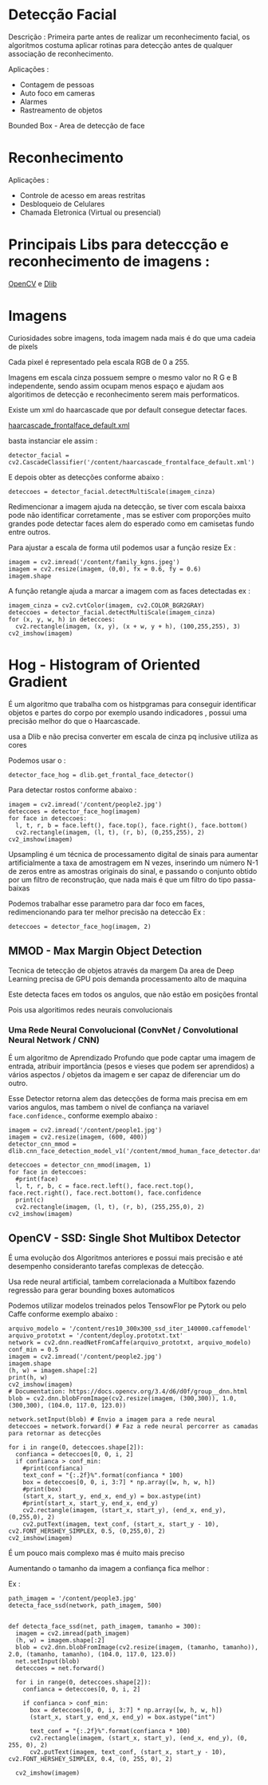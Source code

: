 # Detecção Facial

Descrição : Primeira parte antes de realizar um reconhecimento facial, os algoritmos costuma aplicar rotinas para detecção antes de qualquer associação de reconhecimento.

Aplicações : 

- Contagem de pessoas
- Auto foco em cameras
- Alarmes
- Rastreamento de objetos

Bounded Box - Area de detecção de face

# Reconhecimento

Aplicações : 

- Controle de acesso em areas restritas
- Desbloqueio de Celulares 
- Chamada Eletronica (Virtual ou presencial)

# Principais Libs para deteccção e reconhecimento de imagens : 

[OpenCV](./OpenCV.md) e [Dlib](./Dlib.md)

# Imagens

Curiosidades sobre imagens, toda imagem nada mais é do que uma cadeia de pixels

Cada pixel é representado pela escala RGB de 0 a 255. 

Imagens em escala cinza possuem sempre o mesmo valor no R G e B independente, sendo assim ocupam menos espaço e ajudam aos algoritimos de detecção e reconhecimento serem mais performaticos.

Existe um xml do haarcascade que por default consegue detectar faces.

[haarcascade_frontalface_default.xml](./haarcascade_frontalface_default.xml)

basta instanciar ele assim : 

```
detector_facial = cv2.CascadeClassifier('/content/haarcascade_frontalface_default.xml')
```

E depois obter as detecções conforme abaixo : 

```
deteccoes = detector_facial.detectMultiScale(imagem_cinza)
```

Redimencionar a imagem ajuda na detecção, se tiver com escala baixxa pode não identificar corretamente , mas se estiver com proporções muito grandes pode detectar faces alem do esperado como em camisetas fundo entre outros.

Para ajustar a escala de forma util podemos usar a função resize Ex : 

```
imagem = cv2.imread('/content/family_kgns.jpeg')
imagem = cv2.resize(imagem, (0,0), fx = 0.6, fy = 0.6)
imagem.shape
```

A função retangle ajuda a marcar a imagem com as faces detectadas ex : 

```
imagem_cinza = cv2.cvtColor(imagem, cv2.COLOR_BGR2GRAY)
deteccoes = detector_facial.detectMultiScale(imagem_cinza)
for (x, y, w, h) in deteccoes:
  cv2.rectangle(imagem, (x, y), (x + w, y + h), (100,255,255), 3)
cv2_imshow(imagem)
```

# Hog - Histogram of Oriented Gradient

É um algoritmo que trabalha com os histpgramas para conseguir identificar objetos e partes do corpo por exemplo usando indicadores , possui uma precisão melhor do que o Haarcascade.

usa a Dlib e não precisa converter em escala de cinza pq inclusive utiliza as cores

Podemos usar o : 
```
detector_face_hog = dlib.get_frontal_face_detector()
```
Para detectar rostos conforme abaixo : 

```
imagem = cv2.imread('/content/people2.jpg')
deteccoes = detector_face_hog(imagem)
for face in deteccoes:
  l, t, r, b = face.left(), face.top(), face.right(), face.bottom()
  cv2.rectangle(imagem, (l, t), (r, b), (0,255,255), 2)
cv2_imshow(imagem)
```

Upsampling é um técnica de processamento digital de sinais para aumentar artificialmente a taxa de amostragem em N vezes, inserindo um número N-1 de zeros entre as amostras originais do sinal, e passando o conjunto obtido por um filtro de reconstrução, que nada mais é que um filtro do tipo passa-baixas

Podemos trabalhar esse parametro para dar foco em faces, redimencionando para ter melhor precisão na deteccão Ex : 

```
deteccoes = detector_face_hog(imagem, 2)
```

## MMOD - Max Margin Object Detection
Tecnica de tetecção de objetos através da margem
Da area de Deep Learning precisa de GPU pois demanda processamento alto de maquina

Este detecta faces em todos os angulos, que não estão em posições frontal

Pois usa algoritimos redes neurais convolucionais

### Uma Rede Neural Convolucional (ConvNet / Convolutional Neural Network / CNN) 

É um algoritmo de Aprendizado Profundo que pode captar uma imagem de entrada, atribuir importância (pesos e vieses que podem ser aprendidos) a vários aspectos / objetos da imagem e ser capaz de diferenciar um do outro.


Esse Detector retorna alem das detecções de forma mais precisa em em varios angulos, mas tambem o nivel de confiança na variavel `face.confidence`., conforme exemplo abaixo : 

```
imagem = cv2.imread('/content/people1.jpg')
imagem = cv2.resize(imagem, (600, 400))
detector_cnn_mmod = dlib.cnn_face_detection_model_v1('/content/mmod_human_face_detector.dat')

deteccoes = detector_cnn_mmod(imagem, 1)
for face in deteccoes:
  #print(face)
  l, t, r, b, c = face.rect.left(), face.rect.top(), face.rect.right(), face.rect.bottom(), face.confidence
  print(c)
  cv2.rectangle(imagem, (l, t), (r, b), (255,255,0), 2)
cv2_imshow(imagem)
```

## OpenCV - SSD: Single Shot Multibox Detector

É uma evolução dos Algoritmos anteriores e possui mais precisão e até desempenho consideranto tarefas complexas de detecção.

Usa rede neural artificial, tambem correlacionada a Multibox  fazendo regressão para gerar bounding boxes automaticos

Podemos utilizar modelos treinados pelos TensowFlor pe Pytork ou pelo Caffe conforme exemplo abaixo : 

```
arquivo_modelo = '/content/res10_300x300_ssd_iter_140000.caffemodel'
arquivo_prototxt = '/content/deploy.prototxt.txt'
network = cv2.dnn.readNetFromCaffe(arquivo_prototxt, arquivo_modelo)
conf_min = 0.5
imagem = cv2.imread('/content/people2.jpg')
imagem.shape
(h, w) = imagem.shape[:2]
print(h, w)
cv2_imshow(imagem)
# Documentation: https://docs.opencv.org/3.4/d6/d0f/group__dnn.html
blob = cv2.dnn.blobFromImage(cv2.resize(imagem, (300,300)), 1.0, (300,300), (104.0, 117.0, 123.0))

network.setInput(blob) # Envio a imagem para a rede neural
deteccoes = network.forward() # Faz a rede neural percorrer as camadas para retornar as detecções

for i in range(0, deteccoes.shape[2]):
  confianca = deteccoes[0, 0, i, 2]
  if confianca > conf_min:
    #print(confianca)
    text_conf = "{:.2f}%".format(confianca * 100)
    box = deteccoes[0, 0, i, 3:7] * np.array([w, h, w, h])
    #print(box)
    (start_x, start_y, end_x, end_y) = box.astype(int)
    #print(start_x, start_y, end_x, end_y)
    cv2.rectangle(imagem, (start_x, start_y), (end_x, end_y), (0,255,0), 2)
    cv2.putText(imagem, text_conf, (start_x, start_y - 10), cv2.FONT_HERSHEY_SIMPLEX, 0.5, (0,255,0), 2)
cv2_imshow(imagem)
```

É um pouco mais complexo mas é muito mais preciso

Aumentando o tamanho da imagem a confiança fica melhor : 

Ex : 

```
path_imagem = '/content/people3.jpg'
detecta_face_ssd(network, path_imagem, 500)


def detecta_face_ssd(net, path_imagem, tamanho = 300):
  imagem = cv2.imread(path_imagem)
  (h, w) = imagem.shape[:2]
  blob = cv2.dnn.blobFromImage(cv2.resize(imagem, (tamanho, tamanho)), 2.0, (tamanho, tamanho), (104.0, 117.0, 123.0))
  net.setInput(blob)
  deteccoes = net.forward()

  for i in range(0, deteccoes.shape[2]):
    confianca = deteccoes[0, 0, i, 2]

    if confianca > conf_min:
      box = deteccoes[0, 0, i, 3:7] * np.array([w, h, w, h])
      (start_x, start_y, end_x, end_y) = box.astype("int")

      text_conf = "{:.2f}%".format(confianca * 100)
      cv2.rectangle(imagem, (start_x, start_y), (end_x, end_y), (0, 255, 0), 2)
      cv2.putText(imagem, text_conf, (start_x, start_y - 10), cv2.FONT_HERSHEY_SIMPLEX, 0.4, (0, 255, 0), 2)

  cv2_imshow(imagem)
```
